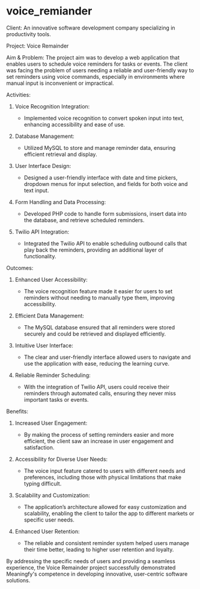 # voice_remiander


Client: An innovative software development company specializing in productivity tools.

Project: Voice Remainder

Aim & Problem:
The project aim was to develop a web application that enables users to schedule voice reminders for tasks or events. The client was facing the problem of users needing a reliable and user-friendly way to set reminders using voice commands, especially in environments where manual input is inconvenient or impractical.

Activities:

1. Voice Recognition Integration:
   - Implemented voice recognition to convert spoken input into text, enhancing accessibility and ease of use.

2. Database Management:
   - Utilized MySQL to store and manage reminder data, ensuring efficient retrieval and display.

3. User Interface Design:
   - Designed a user-friendly interface with date and time pickers, dropdown menus for input selection, and fields for both voice and text input.

4. Form Handling and Data Processing:
   - Developed PHP code to handle form submissions, insert data into the database, and retrieve scheduled reminders.

5. Twilio API Integration:
   - Integrated the Twilio API to enable scheduling outbound calls that play back the reminders, providing an additional layer of functionality.

Outcomes:

1. Enhanced User Accessibility:
   - The voice recognition feature made it easier for users to set reminders without needing to manually type them, improving accessibility.

2. Efficient Data Management:
   - The MySQL database ensured that all reminders were stored securely and could be retrieved and displayed efficiently.

3. Intuitive User Interface:
   - The clear and user-friendly interface allowed users to navigate and use the application with ease, reducing the learning curve.

4. Reliable Reminder Scheduling:
   - With the integration of Twilio API, users could receive their reminders through automated calls, ensuring they never miss important tasks or events.

Benefits:

1. Increased User Engagement:
   - By making the process of setting reminders easier and more efficient, the client saw an increase in user engagement and satisfaction.

2. Accessibility for Diverse User Needs:
   - The voice input feature catered to users with different needs and preferences, including those with physical limitations that make typing difficult.

3. Scalability and Customization:
   - The application’s architecture allowed for easy customization and scalability, enabling the client to tailor the app to different markets or specific user needs.

4. Enhanced User Retention:
   - The reliable and consistent reminder system helped users manage their time better, leading to higher user retention and loyalty.

By addressing the specific needs of users and providing a seamless experience, the Voice Remainder project successfully demonstrated Meaningfy's competence in developing innovative, user-centric software solutions.

